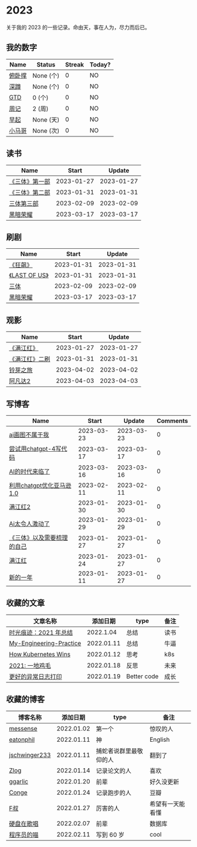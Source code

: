 # 2023
关于我的 2023 的一些记录。命由天，事在人为，尽力而后已。

## 我的数字

<!--START_SECTION:my_number-->
| Name | Status | Streak | Today? | 
 | ---- | ---- | ---- | ---- |
| [俯卧撑]() | None (个) | 0 | NO |
| [深蹲]() | None (个) | 0 | NO |
| [GTD](https://github.com/lesnolie/2023/issues/8) | 0 (个) | 0 | NO |
| [周记](https://github.com/lesnolie/2023/issues/6) | 2 (周) | 0 | NO |
| [早起]() | None (天) | 0 | NO |
| [小马哥]() | None (次) | 0 | NO |

<!--END_SECTION:my_number-->

## 读书

<!--START_SECTION:my_read-->
| Name | Start | Update | 
 | ---- | ---- | ---- | 
| [《三体》第一部](https://github.com/lesnolie/2023/issues/3#issuecomment-1406729971) | 2023-01-27 | 2023-01-27 | 
| [《三体》第二部](https://github.com/lesnolie/2023/issues/3#issuecomment-1409941372) | 2023-01-31 | 2023-01-31 | 
| [三体第三部](https://github.com/lesnolie/2023/issues/3#issuecomment-1423432672) | 2023-02-09 | 2023-02-09 | 
| [黑暗荣耀](https://github.com/lesnolie/2023/issues/3#issuecomment-1473631525) | 2023-03-17 | 2023-03-17 | 

<!--END_SECTION:my_read-->

<!--START_SECTION:my_cook-->

<!--end_SECTION:my_cook-->



## 刷剧

<!--START_SECTION:my_drama-->
| Name | Start | Update | 
 | ---- | ---- | ---- | 
| [《狂飙》](https://github.com/lesnolie/2023/issues/2#issuecomment-1409943027) | 2023-01-31 | 2023-01-31 | 
| [《LAST OF US》](https://github.com/lesnolie/2023/issues/2#issuecomment-1409943272) | 2023-01-31 | 2023-01-31 | 
| [三体](https://github.com/lesnolie/2023/issues/2#issuecomment-1423432819) | 2023-02-09 | 2023-02-09 | 
| [黑暗荣耀](https://github.com/lesnolie/2023/issues/2#issuecomment-1473643900) | 2023-03-17 | 2023-03-17 | 

<!--END_SECTION:my_drama-->


## 观影

<!--START_SECTION:my_movie-->
| Name | Start | Update | 
 | ---- | ---- | ---- | 
| [《满江红》](https://github.com/lesnolie/2023/issues/1#issuecomment-1406714996) | 2023-01-27 | 2023-01-27 | 
| [《满江红》二刷](https://github.com/lesnolie/2023/issues/1#issuecomment-1409942745) | 2023-01-31 | 2023-01-31 | 
| [铃芽之旅](https://github.com/lesnolie/2023/issues/1#issuecomment-1493253228) | 2023-04-02 | 2023-04-02 | 
| [阿凡达2](https://github.com/lesnolie/2023/issues/1#issuecomment-1493559709) | 2023-04-03 | 2023-04-03 | 

<!--END_SECTION:my_movie-->



## 写博客
<!--START_SECTION:my_blog-->
| Name | Start | Update | Comments | 
 | ---- | ---- | ---- | ---- |
| [ai画图不属于我 ](https://github.com/lesnolie/Marverick/issues/33) | 2023-03-23 | 2023-03-23 | 0 | 
| [尝试用chatgpt-4写代码 ](https://github.com/lesnolie/Marverick/issues/32) | 2023-03-17 | 2023-03-17 | 0 | 
| [AI的时代来临了 ](https://github.com/lesnolie/Marverick/issues/30) | 2023-03-16 | 2023-03-16 | 0 | 
| [利用chatgpt优化亚马逊1.0](https://github.com/lesnolie/Marverick/issues/25) | 2023-02-11 | 2023-02-11 | 0 | 
| [满江红2](https://github.com/lesnolie/Marverick/issues/24) | 2023-01-30 | 2023-01-30 | 0 | 
| [Ai太令人激动了](https://github.com/lesnolie/Marverick/issues/23) | 2023-01-29 | 2023-01-29 | 0 | 
| [《三体》以及需要梳理的自己](https://github.com/lesnolie/Marverick/issues/22) | 2023-01-27 | 2023-01-27 | 0 | 
| [满江红](https://github.com/lesnolie/Marverick/issues/21) | 2023-01-24 | 2023-01-27 | 0 | 
| [新的一年](https://github.com/lesnolie/Marverick/issues/20) | 2023-01-11 | 2023-01-27 | 0 | 

<!--END_SECTION:my_blog-->


## 收藏的文章
| 文章名称 | 添加日期 | type | 备注 |
| ------- | ------- | ---- | ---- |
| [时光痕迹：2021 年总结](https://blog.k8s.li/2021.html) | 2022.1.04 | 总结 | 读书 |
| [My-Engineering-Practice](https://github.com/jschwinger233/jschwinger23.github.io/blob/master/_posts/2019-12-25-My-Engineering-Practice.md) | 2022.01.11 | 总结 | 牛逼 |
| [How Kubernetes Wins](https://cmgs.me/life/how-k8s-wins) | 2022.01.12 | 思考 | k8s |
| [2021: 一地鸡毛](http://www.kilerd.me/summaries-my-2021/) | 2022.01.18 | 反思 | 未来 |
| [更好的异常日志打印](https://wklken.me/posts/2022/01/16/better-code-2-logging.html) | 2022.01.19 | Better code | 成长 |


## 收藏的博客
| 博客名称 | 添加日期 | type | 备注 |
| ------- | ------- | ---- | ---- |
| [messense](https://keybase.io/messense) | 2022.01.02 | 第一个 | 惊叹的人 |
| [eatonphil](https://keybase.io/messense) | 2022.01.11 | 神 | English |
| [jschwinger233](https://github.com/jschwinger233/jschwinger23.github.io/tree/master/_posts) | 2022.01.11 | 捕蛇者说群里最敬仰的人 | 翻到了 |
| [Zlog](https://www.zlog.in/) | 2022.01.14 | 记录论文的人 | 喜欢 |
| [ggarlic](http://ggarlic.org/) | 2022.01.20 | 前辈 | 好久没更新 |
| [Conge](https://conge.github.io/) | 2022.01.24 | 记录跑步的人 | 豆瓣 |
| [F叔](http://flaneur2020.github.io/) | 2022.01.27 | 厉害的人 | 希望有一天能看懂 |
| [硬盘在歌唱](https://disksing.com/) | 2022.02.07 | 前辈 | 数据库 |
| [程序员的喵](https://catcoding.me/archives/) | 2022.02.11 | 写到 60 岁 | cool |
